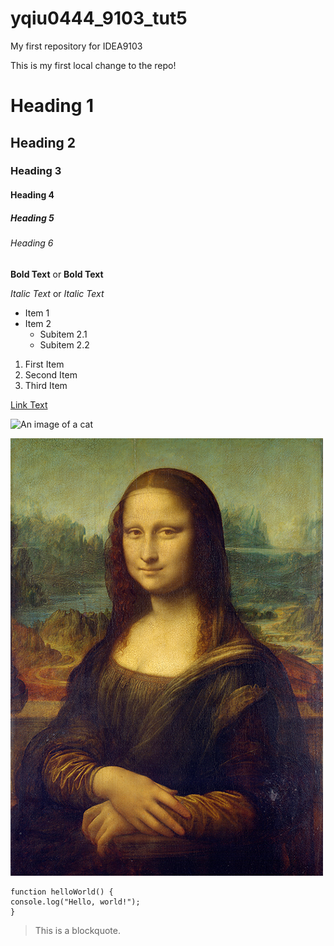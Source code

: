# yqiu0444_9103_tut5
My first repository for IDEA9103

This is my first local change to the repo!



# Heading 1
## Heading 2
### Heading 3
#### Heading 4
##### Heading 5
###### Heading 6

**Bold Text** or __Bold Text__

*Italic Text* or _Italic Text_



- Item 1
- Item 2
  - Subitem 2.1
  - Subitem 2.2


1. First Item
2. Second Item
3. Third Item

[Link Text](https://www.google.com)


![An image of a cat](https://placekitten.com/200/300)


![An image of the Mona Lisa](assets/Mona_Lisa_by_Leonardo_da_Vinci_500_x_700.jpg)


```
function helloWorld() {
console.log("Hello, world!");
}
```


> This is a blockquote.